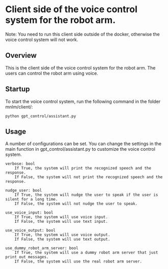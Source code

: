 # Client side of the voice control system for the robot arm.

Note: You need to run this client side outside of the docker, otherwise the voice control system will not work.

## Overview
This is the client side of the voice control system for the robot arm.
The users can control the robot arm using voice.

## Startup

To start the voice control system, run the following command in the folder mnlm/client/:
```
python gpt_control/assistant.py
```

## Usage
A number of configurations can be set. You can change the settings in the main function
in gpt_control/assistant.py to customize the voice control system.

```
verbose: bool
    If True, the system will print the recognized speech and the response.
    If False, the system will not print the recognized speech and the response.

nudge_user: bool
    If True, the system will nudge the user to speak if the user is silent for a long time.
    If False, the system will not nudge the user to speak.

use_voice_input: bool
    If True, the system will use voice input.
    If False, the system will use text input.

use_voice_output: bool
    If True, the system will use voice output.
    If False, the system will use text output.

use_dummy_robot_arm_server: bool
    If True, the system will use a dummy robot arm server that just print out messages.
    If False, the system will use the real robot arm server.
```